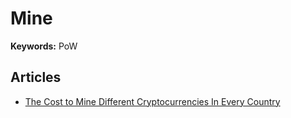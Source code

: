 # Mine

**Keywords:** PoW

## Articles

- [The Cost to Mine Different Cryptocurrencies In Every Country](https://www.911metallurgist.com/blog/the-cost-to-mine-different-cryptocurrencies-in-every-country)
